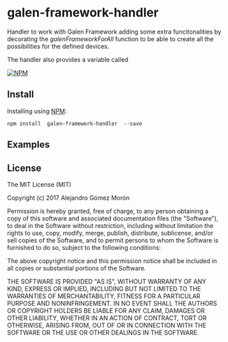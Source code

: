 # galen-framework-handler

Handler to work with Galen Framework adding some extra funcitonalities by decorating the *galenFrameworkForAll* function to be able to create all the possibilities for the defined devices.

The handler also provides a variable called 

[![NPM][galen-framework-handler-icon]][galen-framework-handler-url]

## Install


Installing using [NPM](https://www.npmjs.com):

`npm install  galen-framework-handler  --save`

## Examples



## License

The MIT License (MIT)

Copyright (c) 2017 Alejandro Gómez Morón

Permission is hereby granted, free of charge, to any person obtaining a copy
of this software and associated documentation files (the "Software"), to deal
in the Software without restriction, including without limitation the rights
to use, copy, modify, merge, publish, distribute, sublicense, and/or sell
copies of the Software, and to permit persons to whom the Software is
furnished to do so, subject to the following conditions:

The above copyright notice and this permission notice shall be included in all
copies or substantial portions of the Software.

THE SOFTWARE IS PROVIDED "AS IS", WITHOUT WARRANTY OF ANY KIND, EXPRESS OR
IMPLIED, INCLUDING BUT NOT LIMITED TO THE WARRANTIES OF MERCHANTABILITY,
FITNESS FOR A PARTICULAR PURPOSE AND NONINFRINGEMENT. IN NO EVENT SHALL THE
AUTHORS OR COPYRIGHT HOLDERS BE LIABLE FOR ANY CLAIM, DAMAGES OR OTHER
LIABILITY, WHETHER IN AN ACTION OF CONTRACT, TORT OR OTHERWISE, ARISING FROM,
OUT OF OR IN CONNECTION WITH THE SOFTWARE OR THE USE OR OTHER DEALINGS IN THE
SOFTWARE.

[galen-framework-handler-icon]: https://nodei.co/npm/galen-framework-handler.png
[galen-framework-handler-url]: https://npmjs.org/package/galen-framework-handler
